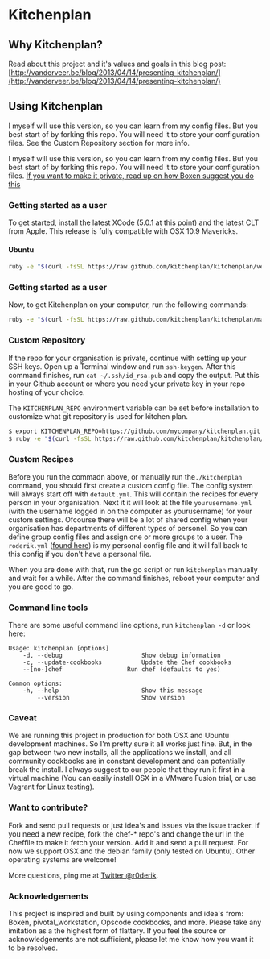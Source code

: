 # Kitchenplan

## Why Kitchenplan?

Read about this project and it's values and goals in this blog post: [http://vanderveer.be/blog/2013/04/14/presenting-kitchenplan/](http://vanderveer.be/blog/2013/04/14/presenting-kitchenplan/)

## Using Kitchenplan

I myself will use this version, so you can learn from my config files. But you best start of by forking this repo. You will need it to store your configuration files. See the Custom Repository section for more info.

I myself will use this version, so you can learn from my config files. But you best start of by forking this repo. You will need it to store your configuration files. [If you want to make it private, read up on how Boxen suggest you do this](https://github.com/boxen/our-boxen#bootstrapping)

### Getting started as a user

To get started, install the latest XCode (5.0.1 at this point) and the latest CLT from Apple. This release is fully compatible with OSX 10.9 Mavericks.

#### Ubuntu

```bash
ruby -e "$(curl -fsSL https://raw.github.com/kitchenplan/kitchenplan/version2/go)"
```

### Getting started as a user

Now, to get Kitchenplan on your computer, run the following commands:

```bash
ruby -e "$(curl -fsSL https://raw.github.com/kitchenplan/kitchenplan/master/go)"
```

### Custom Repository

If the repo for your organisation is private, continue with setting up your SSH keys. Open up a Terminal window and run ```ssh-keygen```. After this command finishes, run ```cat ~/.ssh/id_rsa.pub``` and copy the output. Put this in your Github account or where you need your private key in your repo hosting of your choice.

The `KITCHENPLAN_REPO` environment variable can be set before installation to customize what git repository is used for kitchen plan.

```bash
$ export KITCHENPLAN_REPO=https://github.com/mycompany/kitchenplan.git
$ ruby -e "$(curl -fsSL https://raw.github.com/kitchenplan/kitchenplan/version2/go)"
```

### Custom Recipes

Before you run the commadn above, or manually run the```./kitchenplan``` command, you should first create a custom config file. The config system will always start off with ```default.yml```. This will contain the recipes for every person in your organisation. Next it it will look at the file ```yourusername.yml``` (with the username logged in on the computer as yourusername) for your custom settings. Ofcourse there will be a lot of shared config when your organisation has departments of different types of personel. So you can define group config files and assign one or more groups to a user. The ```roderik.yml``` ([found here](https://github.com/kitchenplan/kitchenplan/blob/master/config/people/roderik.yml)) is my personal config file and it will fall back to this config if you don't have a personal file.

When you are done with that, run the go script or run ```kitchenplan``` manually and wait for a while. After the command finishes, reboot your computer and you are good to go.

### Command line tools

There are some useful command line options, run ```kitchenplan -d``` or look here:

```
Usage: kitchenplan [options]
    -d, --debug                      Show debug information
    -c, --update-cookbooks           Update the Chef cookbooks
	--[no-]chef                  Run chef (defaults to yes)

Common options:
    -h, --help                       Show this message
        --version                    Show version
```

### Caveat

We are running this project in production for both OSX and Ubuntu development machines. So I'm pretty sure it all works just fine. But, in the gap between two new installs, all the applications we install, and all community cookbooks are in constant development and can potentially break the install. I always suggest to our people that they run it first in a virtual machine (You can easily install OSX in a VMware Fusion trial, or use Vagrant for Linux testing).

### Want to contribute?

Fork and send pull requests or just idea's and issues via the issue tracker. If you need a new recipe, fork the chef-* repo's and change the url in the Cheffile to make it fetch your version. Add it and send a pull request. For now we support OSX and the debian family (only tested on Ubuntu). Other operating systems are welcome!

More questions, ping me at [Twitter @r0derik](http://twitter.com/r0derik).

### Acknowledgements

This project is inspired and built by using components and idea's from: Boxen, pivotal_workstation, Opscode cookbooks, and more. Please take any imitation as a the highest form of flattery. If you feel the source or acknowledgements are not sufficient, please let me know how you want it to be resolved.
